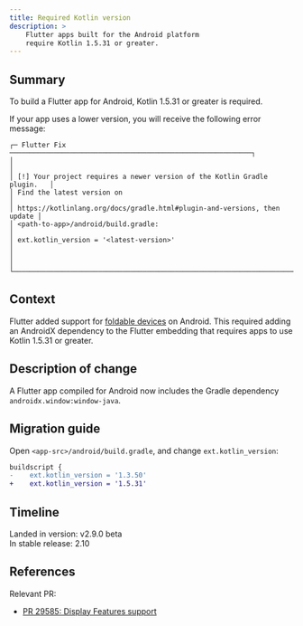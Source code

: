 ```yaml
---
title: Required Kotlin version 
description: >
    Flutter apps built for the Android platform
    require Kotlin 1.5.31 or greater.
---
```


## Summary

To build a Flutter app for Android, Kotlin 1.5.31 or greater is required.

If your app uses a lower version,
you will receive the following error message:

```plaintext
┌─ Flutter Fix ────────────────────────────────────────────────────────────┐
│                                                                          │
│ [!] Your project requires a newer version of the Kotlin Gradle plugin.   │
│ Find the latest version on                                               │
│ https://kotlinlang.org/docs/gradle.html#plugin-and-versions, then update │
│ <path-to-app>/android/build.gradle:                                      │
│ ext.kotlin_version = '<latest-version>'                                  │
│                                                                          │
└──────────────────────────────────────────────────────────────────────────┘
```

## Context

Flutter added support for [foldable devices][1] on Android.
This required adding an AndroidX dependency to the Flutter embedding that
requires apps to use Kotlin 1.5.31 or greater.

## Description of change

A Flutter app compiled for Android now includes the Gradle dependency
`androidx.window:window-java`.

## Migration guide

Open `<app-src>/android/build.gradle`, and change `ext.kotlin_version`:

```diff
buildscript {
-    ext.kotlin_version = '1.3.50'
+    ext.kotlin_version = '1.5.31'
```

## Timeline

Landed in version: v2.9.0 beta<br>
In stable release: 2.10

## References

Relevant PR:

* [PR 29585: Display Features support][]


[PR 29585: Display Features support]: {{site.repo.engine}}/pull/29585

[1]: {{site.android-dev}}/guide/topics/large-screens/learn-about-foldables
